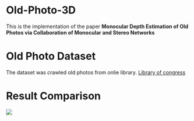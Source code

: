 # Old-Photo-3D

This is the implementation of the paper **Monocular Depth Estimation of Old Photos via Collaboration of Monocular and Stereo Networks**


# Old Photo Dataset

The dataset was crawled old photos from onlie library.
[Library of congress](https://www.loc.gov/pictures/)



# Result Comparison

<img src="https://github.com/rmawngh/Old-Photo-3D/blob/main/Paper/Result_Comparison.png">

